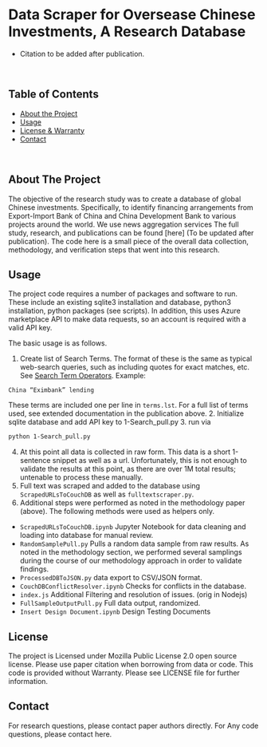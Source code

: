 

# Data Scraper for Oversease Chinese Investments, A Research Database

* Citation to be added after publication.
<br/>

## Table of Contents
* [About the Project](#about-the-project)
* [Usage](#usage)
* [License & Warranty](#license)
* [Contact](#contact)


<br/>

## About The Project
The objective of the research study was to create a database of global Chinese investments. Specifically, to identify financing arrangements from Export-Import Bank of China and China
Development Bank to various projects around the world. We use news aggregation services
The full study, research, and publications can be found [here] (To be updated after publication). The code here is a small piece of the overall data collection, methodology, and verification steps that went into this research.

## Usage
The project code requires a number of packages and software to run. These include an existing sqlite3 installation and database, python3 installation, python packages (see scripts). In addition, this uses Azure marketplace API to make data requests, so an account
is required with a valid API key.


The basic usage is as follows.
1. Create list of Search Terms. The format of these is the same as typical web-search queries, such as including quotes for exact matches, etc. See [Search Term Operators](https://support.google.com/websearch/answer/2466433). Example:
```text
China “Eximbank” lending
```
These terms are included one per line in ``terms.lst``. For a full list of terms used, see extended documentation in the publication above.
2. Initialize sqlite database and add API key to 1-Search_pull.py
3. run via
```bash
python 1-Search_pull.py
````
4. At this point all data is collected in raw form. This data is a short 1-sentence snippet as well as a url. Unfortunately, this is not enough to validate the results at this point, as there are over 1M total results; untenable to process these manually.
5. Full text was scraped and added to the database using ``ScrapedURLsToCouchDB`` as well as ``fulltextscraper.py``.
6. Additional steps were performed as noted in the methodology paper (above). The following methods were used as helpers only.
  * ``ScrapedURLsToCouchDB.ipynb`` Jupyter Notebook for data cleaning and loading into database for manual review.
  * ``RandomSamplePull.py`` Pulls a random data sample from raw results. As noted in the
  methodology section, we performed several samplings during the course of our methodology
  approach in order to validate findings.
  * ``ProcessedDBToJSON.py`` data export to CSV/JSON format.
  * ``CouchDBConflictResolver.ipynb`` Checks for conflicts in the database.
  * ``index.js`` Additional Filtering and resolution of issues. (orig in Nodejs)
  * ``FullSampleOutputPull.py`` Full data output, randomized.
  * ``Insert Design Document.ipynb`` Design Testing Documents

## License
The project is Licensed under Mozilla Public License 2.0 open source license. Please
use paper citation when borrowing from data or code. This code is provided without Warranty. Please see LICENSE file for further information.

## Contact
For research questions, please contact paper authors directly. For Any code questions, please contact here.
